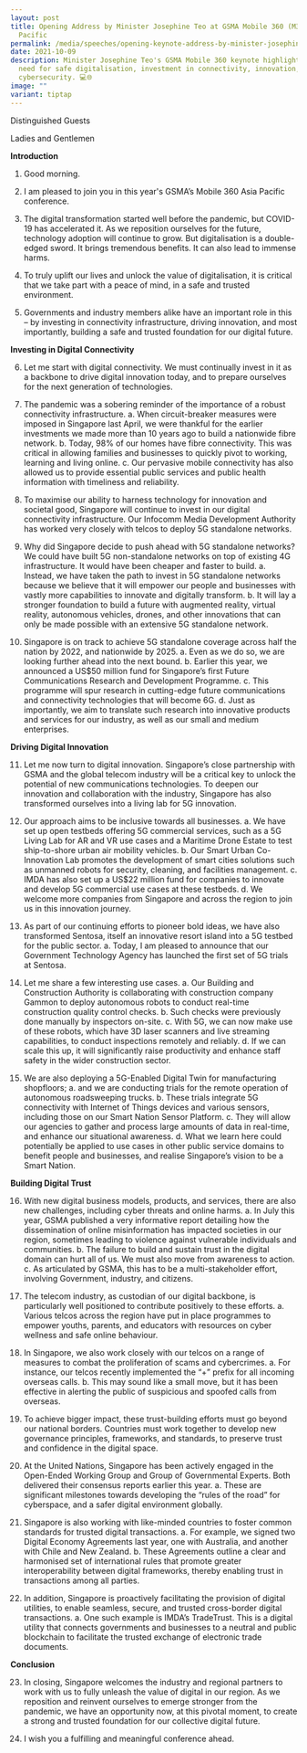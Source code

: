 ```yaml
---
layout: post
title: Opening Address by Minister Josephine Teo at GSMA Mobile 360 (M360) Asia
  Pacific
permalink: /media/speeches/opening-keynote-address-by-minister-josephine-teo-at-gsma-mobile-360/
date: 2021-10-09
description: Minister Josephine Teo's GSMA Mobile 360 keynote highlighted the
  need for safe digitalisation, investment in connectivity, innovation, and
  cybersecurity. 💻🌐
image: ""
variant: tiptap
---
```

Distinguished Guests

Ladies and Gentlemen

**Introduction**

1. Good morning.

2. I am pleased to join you in this year's GSMA’s Mobile 360 Asia Pacific conference.

3. The digital transformation started well before the pandemic, but COVID-19 has accelerated it. As we reposition ourselves for the future, technology adoption will continue to grow. But digitalisation is a double-edged sword. It brings tremendous benefits. It can also lead to immense harms.

4. To truly uplift our lives and unlock the value of digitalisation, it is critical that we take part with a peace of mind, in a safe and trusted environment.

5. Governments and industry members alike have an important role in this – by investing in connectivity infrastructure, driving innovation, and most importantly, building a safe and trusted foundation for our digital future.

**Investing in Digital Connectivity**

6. Let me start with digital connectivity. We must continually invest in it as a backbone to drive digital innovation today, and to prepare ourselves for the next generation of technologies.

7. The pandemic was a sobering reminder of the importance of a robust connectivity infrastructure.
a. When circuit-breaker measures were imposed in Singapore last April, we were thankful for the earlier investments we made more than 10 years ago to build a nationwide fibre network.
b. Today, 98% of our homes have fibre connectivity. This was critical in allowing families and businesses to quickly pivot to working, learning and living online.
c. Our pervasive mobile connectivity has also allowed us to provide essential public services and public health information with timeliness and reliability.

8. To maximise our ability to harness technology for innovation and societal good, Singapore will continue to invest in our digital connectivity infrastructure. Our Infocomm Media Development Authority has worked very closely with telcos to deploy 5G standalone networks.

9. Why did Singapore decide to push ahead with 5G standalone networks? We could have built 5G non-standalone networks on top of existing 4G infrastructure. It would have been cheaper and faster to build.
a. Instead, we have taken the path to invest in 5G standalone networks because we believe that it will empower our people and businesses with vastly more capabilities to innovate and digitally transform.
b. It will lay a stronger foundation to build a future with augmented reality, virtual reality, autonomous vehicles, drones, and other innovations that can only be made possible with an extensive 5G standalone network.

10. Singapore is on track to achieve 5G standalone coverage across half the nation by 2022, and nationwide by 2025.
a. Even as we do so, we are looking further ahead into the next bound.
b. Earlier this year, we announced a US$50 million fund for Singapore’s first Future Communications Research and Development Programme.
c. This programme will spur research in cutting-edge future communications and connectivity technologies that will become 6G.
d. Just as importantly, we aim to translate such research into innovative products and services for our industry, as well as our small and medium enterprises.

**Driving Digital Innovation**

11. Let me now turn to digital innovation. Singapore’s close partnership with GSMA and the global telecom industry will be a critical key to unlock the potential of new communications technologies. To deepen our innovation and collaboration with the industry, Singapore has also transformed ourselves into a living lab for 5G innovation.

12. Our approach aims to be inclusive towards all businesses.
a. We have set up open testbeds offering 5G commercial services, such as a 5G Living Lab for AR and VR use cases and a Maritime Drone Estate to test ship-to-shore urban air mobility vehicles.
b. Our Smart Urban Co-Innovation Lab promotes the development of smart cities solutions such as unmanned robots for security, cleaning, and facilities management.
c. IMDA has also set up a US$22 million fund for companies to innovate and develop 5G commercial use cases at these testbeds.
d. We welcome more companies from Singapore and across the region to join us in this innovation journey.

13. As part of our continuing efforts to pioneer bold ideas, we have also transformed Sentosa, itself an innovative resort island into a 5G testbed for the public sector.
a. Today, I am pleased to announce that our Government Technology Agency has launched the first set of 5G trials at Sentosa.

14. Let me share a few interesting use cases.
a. Our Building and Construction Authority is collaborating with construction company Gammon to deploy autonomous robots to conduct real-time construction quality control checks.
b. Such checks were previously done manually by inspectors on-site.
c. With 5G, we can now make use of these robots, which have 3D laser scanners and live streaming capabilities, to conduct inspections remotely and reliably.
d. If we can scale this up, it will significantly raise productivity and enhance staff safety in the wider construction sector.

15. We are also deploying a 5G-Enabled Digital Twin for manufacturing shopfloors;
a. and we are conducting trials for the remote operation of autonomous roadsweeping trucks.
b. These trials integrate 5G connectivity with Internet of Things devices and various sensors, including those on our Smart Nation Sensor Platform.
c. They will allow our agencies to gather and process large amounts of data in real-time, and enhance our situational awareness.
d. What we learn here could potentially be applied to use cases in other public service domains to benefit people and businesses, and realise Singapore’s vision to be a Smart Nation.

**Building Digital Trust**

16. With new digital business models, products, and services, there are also new challenges, including cyber threats and online harms.
a. In July this year, GSMA published a very informative report detailing how the dissemination of online misinformation has impacted societies in our region, sometimes leading to violence against vulnerable individuals and communities.
b. The failure to build and sustain trust in the digital domain can hurt all of us. We must also move from awareness to action.
c. As articulated by GSMA, this has to be a multi-stakeholder effort, involving Government, industry, and citizens.

17. The telecom industry, as custodian of our digital backbone, is particularly well positioned to contribute positively to these efforts.
a. Various telcos across the region have put in place programmes to empower youths, parents, and educators with resources on cyber wellness and safe online behaviour.

18. In Singapore, we also work closely with our telcos on a range of measures to combat the proliferation of scams and cybercrimes.
a. For instance, our telcos recently implemented the “+” prefix for all incoming overseas calls.
b. This may sound like a small move, but it has been effective in alerting the public of suspicious and spoofed calls from overseas.

19. To achieve bigger impact, these trust-building efforts must go beyond our national borders. Countries must work together to develop new governance principles, frameworks, and standards, to preserve trust and confidence in the digital space.

20. At the United Nations, Singapore has been actively engaged in the Open-Ended Working Group and Group of Governmental Experts. Both delivered their consensus reports earlier this year.
a. These are significant milestones towards developing the “rules of the road” for cyberspace, and a safer digital environment globally.

21. Singapore is also working with like-minded countries to foster common standards for trusted digital transactions.
a. For example, we signed two Digital Economy Agreements last year, one with Australia, and another with Chile and New Zealand.
b. These Agreements outline a clear and harmonised set of international rules that promote greater interoperability between digital frameworks, thereby enabling trust in transactions among all parties.

22. In addition, Singapore is proactively facilitating the provision of digital utilities, to enable seamless, secure, and trusted cross-border digital transactions.
a. One such example is IMDA’s TradeTrust. This is a digital utility that connects governments and businesses to a neutral and public blockchain to facilitate the trusted exchange of electronic trade documents.

**Conclusion**

23. In closing, Singapore welcomes the industry and regional partners to work with us to fully unleash the value of digital in our region. As we reposition and reinvent ourselves to emerge stronger from the pandemic, we have an opportunity now, at this pivotal moment, to create a strong and trusted foundation for our collective digital future.

24. I wish you a fulfilling and meaningful conference ahead.